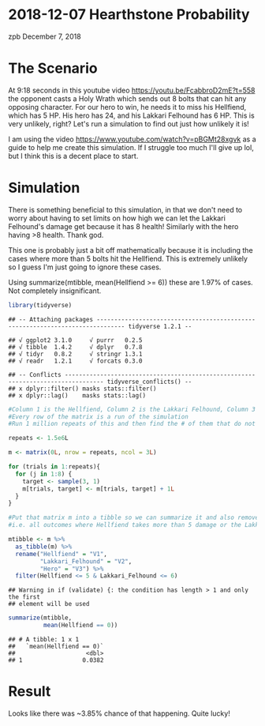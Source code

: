 2018-12-07 Hearthstone Probability
================
zpb
December 7, 2018

The Scenario
============

At 9:18 seconds in this youtube video <https://youtu.be/FcabbroD2mE?t=558> the opponent casts a Holy Wrath which sends out 8 bolts that can hit any opposing character. For our hero to win, he needs it to miss his Hellfiend, which has 5 HP. His hero has 24, and his Lakkari Felhound has 6 HP. This is very unlikely, right? Let's run a simulation to find out just how unlikely it is!

I am using the video <https://www.youtube.com/watch?v=pBGMt28xgvk> as a guide to help me create this simulation. If I struggle too much I'll give up lol, but I think this is a decent place to start.

Simulation
==========

There is something beneficial to this simulation, in that we don't need to worry about having to set limits on how high we can let the Lakkari Felhound's damage get because it has 8 health! Similarly with the hero having &gt;8 health. Thank god.

This one is probably just a bit off mathematically because it is including the cases where more than 5 bolts hit the Hellfiend. This is extremely unlikely so I guess I'm just going to ignore these cases.

Using summarize(mtibble, mean(Hellfiend &gt;= 6)) these are 1.97% of cases. Not completely insignificant.

``` r
library(tidyverse)
```

    ## -- Attaching packages ------------------------------------------------------------------------------ tidyverse 1.2.1 --

    ## √ ggplot2 3.1.0     √ purrr   0.2.5
    ## √ tibble  1.4.2     √ dplyr   0.7.8
    ## √ tidyr   0.8.2     √ stringr 1.3.1
    ## √ readr   1.2.1     √ forcats 0.3.0

    ## -- Conflicts --------------------------------------------------------------------------------- tidyverse_conflicts() --
    ## x dplyr::filter() masks stats::filter()
    ## x dplyr::lag()    masks stats::lag()

``` r
#Column 1 is the Hellfiend, Column 2 is the Lakkari Felhound, Column 3 is the hero
#Every row of the matrix is a run of the simulation
#Run 1 million repeats of this and then find the # of them that do not have any damage on the hellfiend

repeats <- 1.5e6L

m <- matrix(0L, nrow = repeats, ncol = 3L)

for (trials in 1:repeats){
  for (j in 1:8) {
    target <- sample(3, 1)
    m[trials, target] <- m[trials, target] + 1L
  }
}

#Put that matrix m into a tibble so we can summarize it and also remove all of the outcomes that aren't possible
#i.e. all outcomes where Hellfiend takes more than 5 damage or the Lakkari Felhound takes more than 6

mtibble <- m %>%
  as_tibble(m) %>%
  rename("Hellfiend" = "V1",
         "Lakkari_Felhound" = "V2",
         "Hero" = "V3") %>%
  filter(Hellfiend <= 5 & Lakkari_Felhound <= 6)
```

    ## Warning in if (validate) {: the condition has length > 1 and only the first
    ## element will be used

``` r
summarize(mtibble,
          mean(Hellfiend == 0))
```

    ## # A tibble: 1 x 1
    ##   `mean(Hellfiend == 0)`
    ##                    <dbl>
    ## 1                 0.0382

Result
======

Looks like there was ~3.85% chance of that happening. Quite lucky!
